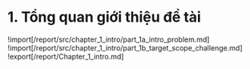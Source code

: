 # **1. Tổng quan giới thiệu đề tài**

<div style="page-break-after: always;"></div>

!import[/report/src/chapter_1_intro/part_1a_intro_problem.md]
!import[/report/src/chapter_1_intro/part_1b_target_scope_challenge.md]
!export[/report/Chapter_1_intro.md]

